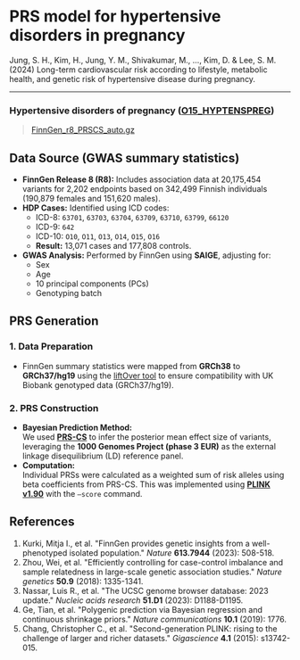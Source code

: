# PRS model for hypertensive disorders in pregnancy
Jung, S. H., Kim, H., Jung, Y. M., Shivakumar, M., …, Kim, D. & Lee, S. M. (2024) Long-term cardiovascular risk according to lifestyle, metabolic health, and genetic risk of hypertensive disease during pregnancy.

---

### Hypertensive disorders of pregnancy ([O15_HYPTENSPREG](https://r8.finngen.fi/pheno/O15_HYPTENSPREG))
> [FinnGen_r8_PRSCS_auto.gz](https://github.com/dokyoonkimlab/hnc-prs-phewas/blob/main/prs-model/FinnGen_r8_PRSCS_auto.gz)

## Data Source (GWAS summary statistics)
- **FinnGen Release 8 (R8):** Includes association data at 20,175,454 variants for 2,202 endpoints based on 342,499 Finnish individuals (190,879 females and 151,620 males).
- **HDP Cases:** Identified using ICD codes:  
  - ICD-8: `63701`, `63703`, `63704`, `63709`, `63710`, `63799`, `66120`  
  - ICD-9: `642`  
  - ICD-10: `O10`, `O11`, `O13`, `O14`, `O15`, `O16`
  - **Result:** 13,071 cases and 177,808 controls.
- **GWAS Analysis:** Performed by FinnGen using **SAIGE**, adjusting for:
  - Sex
  - Age
  - 10 principal components (PCs)
  - Genotyping batch

## PRS Generation
### 1. Data Preparation
- FinnGen summary statistics were mapped from **GRCh38** to **GRCh37/hg19** using the [liftOver tool](https://genome.ucsc.edu/cgi-bin/hgLiftOver) to ensure compatibility with UK Biobank genotyped data (GRCh37/hg19).

### 2. PRS Construction
- **Bayesian Prediction Method:**  
  We used [**PRS-CS**](https://github.com/getian107/PRScs) to infer the posterior mean effect size of variants, leveraging the **1000 Genomes Project (phase 3 EUR)** as the external linkage disequilibrium (LD) reference panel.
- **Computation:**  
  Individual PRSs were calculated as a weighted sum of risk alleles using beta coefficients from PRS-CS. This was implemented using [**PLINK v1.90**](https://www.cog-genomics.org/plink/) with the `–score` command.

## References
1.	Kurki, Mitja I., et al. "FinnGen provides genetic insights from a well-phenotyped isolated population." _Nature_ **613.7944** (2023): 508-518.
2.	Zhou, Wei, et al. "Efficiently controlling for case-control imbalance and sample relatedness in large-scale genetic association studies." _Nature genetics_ **50.9** (2018): 1335-1341.
3.	Nassar, Luis R., et al. "The UCSC genome browser database: 2023 update." _Nucleic acids research_ **51.D1** (2023): D1188-D1195.
4.	Ge, Tian, et al. "Polygenic prediction via Bayesian regression and continuous shrinkage priors." _Nature communications_ **10.1** (2019): 1776.
5.	Chang, Christopher C., et al. "Second-generation PLINK: rising to the challenge of larger and richer datasets." _Gigascience_ **4.1** (2015): s13742-015.

